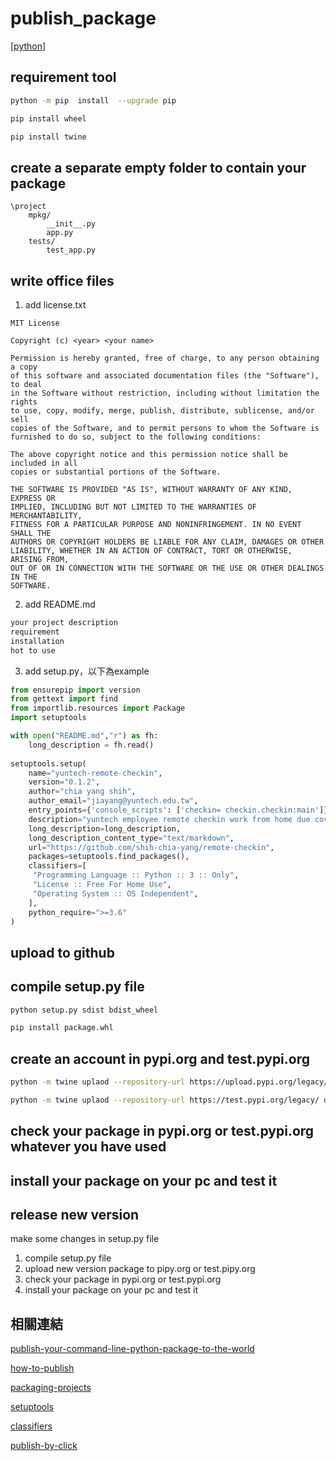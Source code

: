 # publish_package

[[python]]


## requirement tool

```bash
python -m pip  install  --upgrade pip
```

```bash
pip install wheel
```
```bash
pip install twine
```

## create a separate empty folder to contain your package

```
\project
    mpkg/
        __init__.py
        app.py
    tests/
        test_app.py
```

## write office files

1. add license.txt
```
MIT License

Copyright (c) <year> <your name>

Permission is hereby granted, free of charge, to any person obtaining a copy
of this software and associated documentation files (the "Software"), to deal
in the Software without restriction, including without limitation the rights
to use, copy, modify, merge, publish, distribute, sublicense, and/or sell
copies of the Software, and to permit persons to whom the Software is
furnished to do so, subject to the following conditions:

The above copyright notice and this permission notice shall be included in all
copies or substantial portions of the Software.

THE SOFTWARE IS PROVIDED "AS IS", WITHOUT WARRANTY OF ANY KIND, EXPRESS OR
IMPLIED, INCLUDING BUT NOT LIMITED TO THE WARRANTIES OF MERCHANTABILITY,
FITNESS FOR A PARTICULAR PURPOSE AND NONINFRINGEMENT. IN NO EVENT SHALL THE
AUTHORS OR COPYRIGHT HOLDERS BE LIABLE FOR ANY CLAIM, DAMAGES OR OTHER
LIABILITY, WHETHER IN AN ACTION OF CONTRACT, TORT OR OTHERWISE, ARISING FROM,
OUT OF OR IN CONNECTION WITH THE SOFTWARE OR THE USE OR OTHER DEALINGS IN THE
SOFTWARE.
```

2. add README.md

```markdown
your project description
requirement
installation
hot to use
```

3. add setup.py，以下為example

```python
from ensurepip import version
from gettext import find
from importlib.resources import Package
import setuptools

with open("README.md","r") as fh:
    long_description = fh.read()
    
setuptools.setup(
    name="yuntech-remote-checkin",
    version="0.1.2",
    author="chia yang shih",
    author_email="jiayang@yuntech.edu.tw",
    entry_points={'console_scripts': ['checkin= checkin.checkin:main']},
    description="yuntech employee remote checkin work from home due covid-19",
    long_description=long_description,
    long_description_content_type="text/markdown",
    url="https://github.com/shih-chia-yang/remote-checkin",
    packages=setuptools.find_packages(),
    classifiers=[
     "Programming Language :: Python :: 3 :: Only",
     "License :: Free For Home Use",
     "Operating System :: OS Independent",
    ],
    python_require=">=3.6"
)
```

## upload to github

## compile setup.py file

```bash
python setup.py sdist bdist_wheel
```

```bash
pip install package.whl
```

## create  an account in pypi.org and test.pypi.org

```bash
python -m twine uplaod --repository-url https://upload.pypi.org/legacy/ dist/*
```

```bash
python -m twine uplaod --repository-url https://test.pypi.org/legacy/ dist/*
```

## check your package in pypi.org or test.pypi.org whatever you have used

## install your package on your pc and test it

## release new version

make some changes in setup.py file

1.  compile setup.py file
2.  upload new version package to pipy.org or test.pipy.org
3. check your package in pypi.org or test.pypi.org
4.  install your package on your pc and test it

## 相關連結

[publish-your-command-line-python-package-to-the-world](https://dev.to/mkfeuhrer/publish-your-command-line-python-package-to-the-world-in-5-minutes-ilm)

[how-to-publish](https://www.codementor.io/@ajayagrawal295/how-to-publish-your-own-python-package-12tbhi20tf)

[packaging-projects](https://packaging.python.org/tutorials/packaging-projects/)

[setuptools](https://setuptools.readthedocs.io/en/latest/setuptools.html#developer-s-guide)

[classifiers](https://pypi.org/classifiers/)

[publish-by-click](https://pymbook.readthedocs.io/en/latest/click.html)

[//begin]: # "Autogenerated link references for markdown compatibility"
[python]: python.md "Python"
[//end]: # "Autogenerated link references"